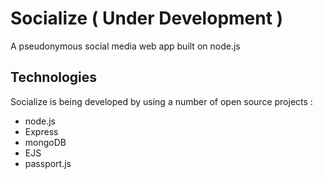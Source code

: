 # Socialize ( Under Development )
A pseudonymous social media web app built on node.js 

## Technologies
Socialize is being developed by using a number of open source projects : 
- node.js
- Express
- mongoDB
- EJS
- passport.js
